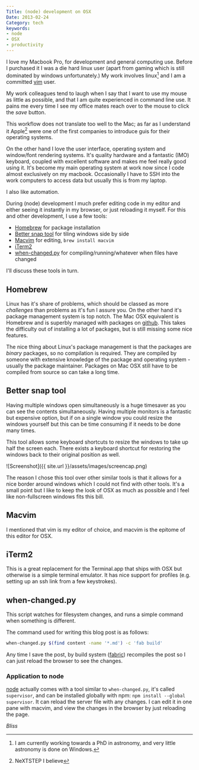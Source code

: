 ```yaml
---
Title: (node) development on OSX
Date: 2013-02-24
Category: tech
keywords:
- node
- OSX
- productivity
---
```




I love my Macbook Pro, for development and general computing use. Before I
purchased it I was a die hard linux user (apart from gaming which is still
dominated by windows unfortunately.) My work involves linux[^my-job] and I am a
committed [vim](https://vim.org) user. 

My work colleagues tend to laugh when I say that I want to use my mouse as
little as possible, and that I am quite experienced in command line use. It
pains me every time I see my office mates reach over to the mouse to click the
*save* button.

This workflow does not translate too well to the Mac; as far as I understand it
Apple[^nextstep] were one of the first companies to introduce guis for their
operating systems.

<!--more-->

On the other hand I love the user interface, operating system and window/font
rendering systems. It's quality hardware and a fantastic (IMO) keyboard,
coupled with excellent software and makes me feel really good using it. It's
become my main operating system at work now since I code almost exclusively on
my macbook. Occasionally I have to SSH into the work computers to access data
but usually this is from my laptop.

I also like automation.

During (node) development I much prefer editing code in my editor and either
seeing it instantly in my browser, or just reloading it myself. For this and
other development, I use a few tools:

* [Homebrew](https://brew.sh) for package installation
* [Better snap tool](https://blog.boastr.net/?page_id=2342) for tiling windows
  side by side
* [Macvim](https://code.google.com/p/macvim/) for editing, `brew install macvim`
* [iTerm2](https://www.iterm2.com)
* [when-changed.py](https://github.com/joh/when-changed) for
  compiling/running/whatever when files have changed

I'll discuss these tools in turn.

## Homebrew

Linux has it's share of problems, which should be classed as more *challenges*
than problems as it's fun I assure you. On the other hand it's package
management system is top notch. The Mac OSX equivalent is Homebrew and is
superbly managed with packages on [github](https://github.com). This takes the
difficulty out of installing a lot of packages, but is still missing some nice
features.

The nice thing about Linux's package management is that the packages are
*binary* packages, so no compilation is required. They are compiled by someone
with extensive knowledge of the package and operating system - usually the
package maintainer. Packages on Mac OSX still have to be compiled from source
so can take a long time.

## Better snap tool

Having multiple windows open simultaneously is a huge timesaver as you can see
the contents simultaneously. Having multiple monitors is a fantastic but
expensive option, but if on a single window you could resize the windows
yourself but this can be time consuming if it needs to be done many times.

This tool allows some keyboard shortcuts to resize the windows to take up half
the screen each. There exists a keyboard shortcut for restoring the windows
back to their original position as well.


![Screenshot]({{ site.url }}/assets/images/screencap.png)


The reason I chose this tool over other similar tools is that it allows for a
nice border around windows which I could not find with other tools. It's a
small point but I like to keep the look of OSX as much as possible and I feel
like non-fullscreen windows fits this bill.

## Macvim 

I mentioned that vim is my editor of choice, and macvim is the epitome of this
editor for OSX.

## iTerm2

This is a great replacement for the Terminal.app that ships with OSX but
otherwise is a simple terminal emulator. It has nice support for profiles (e.g.
setting up an ssh link from a few keystrokes). 


## when-changed.py

This script watches for filesystem changes, and runs a simple command when
something is different.

The command used for writing this blog post is as follows:

``` bash
when-changed.py $(find content -name '*.md') -c 'fab build'
```

Any time I save the post, by build system ([fabric](https://fabfile.org))
recompiles the post so I can just reload the browser to see the changes.

### Application to node

[node](https://nodejs.org) actually comes with a tool similar to
`when-changed.py`, it's called `supervisor`, and can be installed globally with
npm: `npm install --global supervisor`. It can reload the server file with any
changes. I can edit it in one pane with macvim, and view the changes in the
browser by just reloading the page.

*Bliss*


[^my-job]: I am currently working towards a PhD in astronomy, and very little
astronomy is done on Windows.

[^nextstep]: NeXTSTEP I believe
